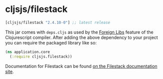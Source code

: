 # cljsjs/filestack

[](dependency)
```clojure
[cljsjs/filestack "2.4.10-0"] ;; latest release
```
[](/dependency)

This jar comes with `deps.cljs` as used by the [Foreign Libs][flibs] feature
of the Clojurescript compiler. After adding the above dependency to your project
you can require the packaged library like so:

```clojure
(ns application.core
  (:require cljsjs.filestack))
```

Documentation for Filestack can be found [on the Filestack documentation site](https://www.filestack.com/docs/).

[flibs]: https://github.com/clojure/clojurescript/wiki/Packaging-Foreign-Dependencies
